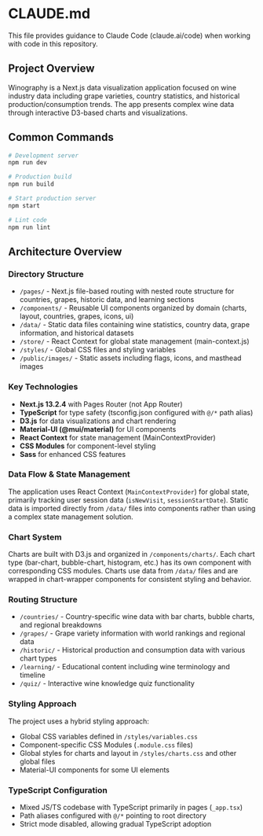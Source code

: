 # CLAUDE.md

This file provides guidance to Claude Code (claude.ai/code) when working with code in this repository.

## Project Overview

Winography is a Next.js data visualization application focused on wine industry data including grape varieties, country statistics, and historical production/consumption trends. The app presents complex wine data through interactive D3-based charts and visualizations.

## Common Commands

```bash
# Development server
npm run dev

# Production build
npm run build

# Start production server
npm start

# Lint code
npm run lint
```

## Architecture Overview

### Directory Structure
- `/pages/` - Next.js file-based routing with nested route structure for countries, grapes, historic data, and learning sections
- `/components/` - Reusable UI components organized by domain (charts, layout, countries, grapes, icons, ui)
- `/data/` - Static data files containing wine statistics, country data, grape information, and historical datasets
- `/store/` - React Context for global state management (main-context.js)
- `/styles/` - Global CSS files and styling variables
- `/public/images/` - Static assets including flags, icons, and masthead images

### Key Technologies
- **Next.js 13.2.4** with Pages Router (not App Router)
- **TypeScript** for type safety (tsconfig.json configured with `@/*` path alias)
- **D3.js** for data visualizations and chart rendering
- **Material-UI (@mui/material)** for UI components
- **React Context** for state management (MainContextProvider)
- **CSS Modules** for component-level styling
- **Sass** for enhanced CSS features

### Data Flow & State Management
The application uses React Context (`MainContextProvider`) for global state, primarily tracking user session data (`isNewVisit`, `sessionStartDate`). Static data is imported directly from `/data/` files into components rather than using a complex state management solution.

### Chart System
Charts are built with D3.js and organized in `/components/charts/`. Each chart type (bar-chart, bubble-chart, histogram, etc.) has its own component with corresponding CSS modules. Charts use data from `/data/` files and are wrapped in chart-wrapper components for consistent styling and behavior.

### Routing Structure
- `/countries/` - Country-specific wine data with bar charts, bubble charts, and regional breakdowns
- `/grapes/` - Grape variety information with world rankings and regional data  
- `/historic/` - Historical production and consumption data with various chart types
- `/learning/` - Educational content including wine terminology and timeline
- `/quiz/` - Interactive wine knowledge quiz functionality

### Styling Approach
The project uses a hybrid styling approach:
- Global CSS variables defined in `/styles/variables.css`
- Component-specific CSS Modules (`.module.css` files)
- Global styles for charts and layout in `/styles/charts.css` and other global files
- Material-UI components for some UI elements

### TypeScript Configuration
- Mixed JS/TS codebase with TypeScript primarily in pages (`_app.tsx`)
- Path aliases configured with `@/*` pointing to root directory
- Strict mode disabled, allowing gradual TypeScript adoption